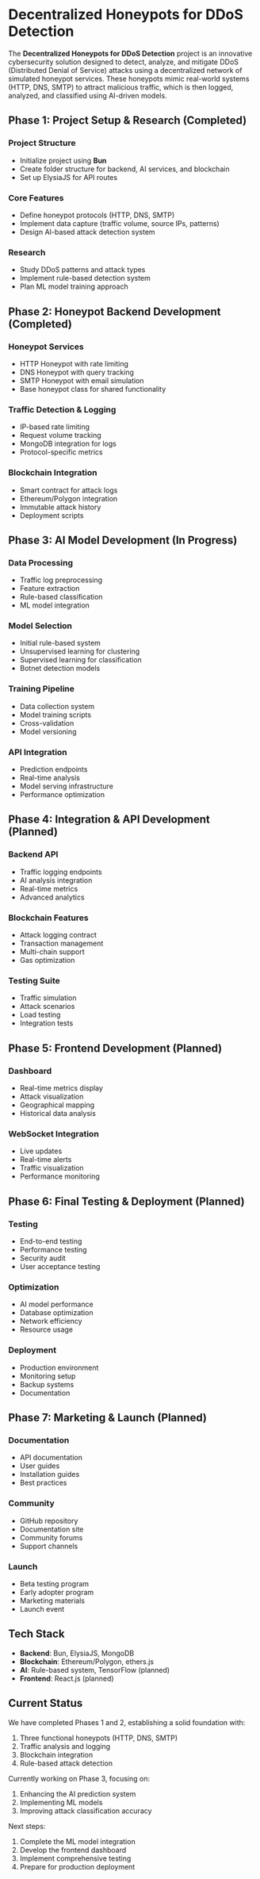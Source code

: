 # Decentralized Honeypots for DDoS Detection

The **Decentralized Honeypots for DDoS Detection** project is an innovative cybersecurity solution designed to detect, analyze, and mitigate DDoS (Distributed Denial of Service) attacks using a decentralized network of simulated honeypot services. These honeypots mimic real-world systems (HTTP, DNS, SMTP) to attract malicious traffic, which is then logged, analyzed, and classified using AI-driven models.

## Phase 1: Project Setup & Research (Completed)

### Project Structure
- Initialize project using **Bun**
- Create folder structure for backend, AI services, and blockchain
- Set up ElysiaJS for API routes

### Core Features
- Define honeypot protocols (HTTP, DNS, SMTP)
- Implement data capture (traffic volume, source IPs, patterns)
- Design AI-based attack detection system

### Research
- Study DDoS patterns and attack types
- Implement rule-based detection system
- Plan ML model training approach

## Phase 2: Honeypot Backend Development (Completed)

### Honeypot Services
- HTTP Honeypot with rate limiting
- DNS Honeypot with query tracking
- SMTP Honeypot with email simulation
- Base honeypot class for shared functionality

### Traffic Detection & Logging
- IP-based rate limiting
- Request volume tracking
- MongoDB integration for logs
- Protocol-specific metrics

### Blockchain Integration
- Smart contract for attack logs
- Ethereum/Polygon integration
- Immutable attack history
- Deployment scripts

## Phase 3: AI Model Development (In Progress)

### Data Processing
- Traffic log preprocessing
- Feature extraction
- Rule-based classification
- ML model integration

### Model Selection
- Initial rule-based system
- Unsupervised learning for clustering
- Supervised learning for classification
- Botnet detection models

### Training Pipeline
- Data collection system
- Model training scripts
- Cross-validation
- Model versioning

### API Integration
- Prediction endpoints
- Real-time analysis
- Model serving infrastructure
- Performance optimization

## Phase 4: Integration & API Development (Planned)

### Backend API
- Traffic logging endpoints
- AI analysis integration
- Real-time metrics
- Advanced analytics

### Blockchain Features
- Attack logging contract
- Transaction management
- Multi-chain support
- Gas optimization

### Testing Suite
- Traffic simulation
- Attack scenarios
- Load testing
- Integration tests

## Phase 5: Frontend Development (Planned)

### Dashboard
- Real-time metrics display
- Attack visualization
- Geographical mapping
- Historical data analysis

### WebSocket Integration
- Live updates
- Real-time alerts
- Traffic visualization
- Performance monitoring

## Phase 6: Final Testing & Deployment (Planned)

### Testing
- End-to-end testing
- Performance testing
- Security audit
- User acceptance testing

### Optimization
- AI model performance
- Database optimization
- Network efficiency
- Resource usage

### Deployment
- Production environment
- Monitoring setup
- Backup systems
- Documentation

## Phase 7: Marketing & Launch (Planned)

### Documentation
- API documentation
- User guides
- Installation guides
- Best practices

### Community
- GitHub repository
- Documentation site
- Community forums
- Support channels

### Launch
- Beta testing program
- Early adopter program
- Marketing materials
- Launch event

## Tech Stack

- **Backend**: Bun, ElysiaJS, MongoDB
- **Blockchain**: Ethereum/Polygon, ethers.js
- **AI**: Rule-based system, TensorFlow (planned)
- **Frontend**: React.js (planned)

## Current Status

We have completed Phases 1 and 2, establishing a solid foundation with:
1. Three functional honeypots (HTTP, DNS, SMTP)
2. Traffic analysis and logging
3. Blockchain integration
4. Rule-based attack detection

Currently working on Phase 3, focusing on:
1. Enhancing the AI prediction system
2. Implementing ML models
3. Improving attack classification accuracy

Next steps:
1. Complete the ML model integration
2. Develop the frontend dashboard
3. Implement comprehensive testing
4. Prepare for production deployment
